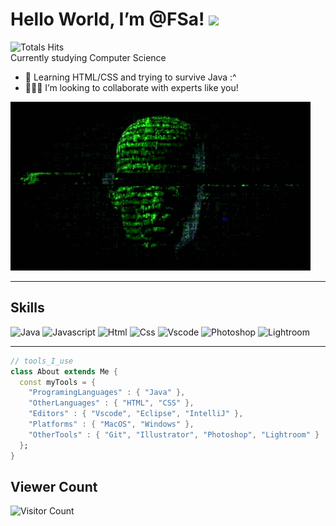 # Hello World, I’m @FSa! <img src="https://raw.githubusercontent.com/MartinHeinz/MartinHeinz/master/wave.gif" width="30px">
![Totals Hits](https://komarev.com/ghpvc/?username=FSa-git&style=flat&color=orange&label=PROFILE+VIEWS)
<br>
Currently studying Computer Science 
- 🌱 Learning HTML/CSS and trying to survive Java :^
- 👨🏻‍💻 I’m looking to collaborate with experts like you!

![](https://github.com/FSa-git/Images/blob/main/giphy.gif)

<hr></hr>

## Skills

![Java](https://img.shields.io/badge/Java-ED8B00?style=flat&logo=java&logoColor=white)
![Javascript](https://img.shields.io/badge/JavaScript-323330?style=flat&logo=javascript&logoColor=F7DF1E)
![Html](https://img.shields.io/badge/HTML5-E34F26?style=flat&logo=html5&logoColor=white)
![Css](https://img.shields.io/badge/CSS3-1572B6?style=flat&logo=css3&logoColor=white)
![Vscode](https://img.shields.io/badge/Visual_Studio_Code-0078D4?style=flat&logo=visual%20studio%20code&logoColor=white)
![Photoshop](https://img.shields.io/badge/Adobe%20Photoshop-31A8FF?style=flat&logo=Adobe%20Photoshop&logoColor=black)
![Lightroom](https://img.shields.io/badge/Adobe%20Lightroom-31A8FF?style=flat&logo=Adobe%20Lightroom&logoColor=white)

<hr></hr>

```dart
// tools_I_use 
class About extends Me { 
  const myTools = {  
    "ProgramingLanguages" : { "Java" },
    "OtherLanguages" : { "HTML", "CSS" },
    "Editors" : { "Vscode", "Eclipse", "IntelliJ" },
    "Platforms" : { "MacOS", "Windows" },
    "OtherTools" : { "Git", "Illustrator", "Photoshop", "Lightroom" }
  };
}
```
## Viewer Count

![Visitor Count](https://profile-counter.glitch.me/FSa-git/count.svg)

<!---
FSa-git/FSa-git is a ✨ special ✨ repository because its `README.md` (this file) appears on your GitHub profile.
You can click the Preview link to take a look at your changes.
--->
